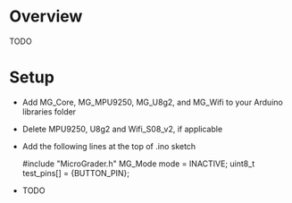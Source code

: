 # Overview
TODO

# Setup
* Add MG_Core, MG_MPU9250, MG_U8g2, and MG_Wifi to your Arduino libraries folder
* Delete MPU9250, U8g2 and Wifi_S08_v2, if applicable
* Add the following lines at the top of .ino sketch

    #include "MicroGrader.h"
    MG_Mode mode = INACTIVE;
    uint8_t test_pins[] = {BUTTON_PIN};

* TODO